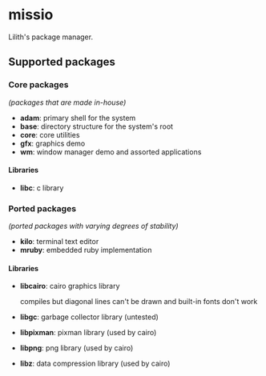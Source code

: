 # missio

Lilith's package manager.

## Supported packages

### Core packages

*(packages that are made in-house)*

 * **adam**: primary shell for the system
 * **base**: directory structure for the system's root
 * **core**: core utilities
 * **gfx**: graphics demo
 * **wm**: window manager demo and assorted applications

#### Libraries

 * **libc**: c library

### Ported packages

*(ported packages with varying degrees of stability)*

 * **kilo**: terminal text editor
 * **mruby**: embedded ruby implementation

#### Libraries

 * **libcairo**: cairo graphics library

   compiles but diagonal lines can't be drawn and built-in fonts don't work
 * **libgc**: garbage collector library (untested)
 * **libpixman**: pixman library (used by cairo)
 * **libpng**: png library (used by cairo)
 * **libz**: data compression library (used by cairo)
